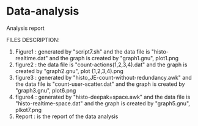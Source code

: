 # Data-analysis
Analysis report 

FILES DESCRIPTION:

1) Figure1 : generated by "script7.sh" and the data file is "histo-realtime.dat" and the graph is created by "graph1.gnu", plot1.png
2) figure2 : the data file is "count-actions(1,2,3,4).dat" and the graph is created by "graph2.gnu", plot (1,2,3,4).png
3) figure3 : generated by "histo_JE-count-without-redundancy.awk" and the data file is "count-user-scatter.dat" and the graph is created by "graph3.gnu", plot6.png
4) figure4 : generated by "histo-deepak=space.awk" and the data file is "histo-realtime-space.dat" and the graph is created by "graph5.gnu", plkot7.png
5) Report : is the report of the data analysis
